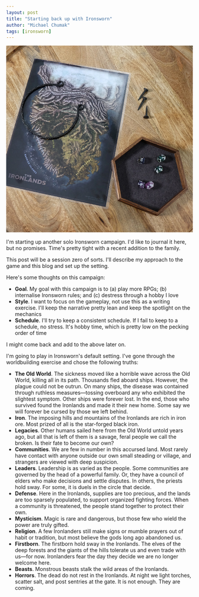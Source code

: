 ```yaml
---
layout: post
title: "Starting back up with Ironsworn"
author: "Michael Chumak"
tags: [ironsworn]
---
```


![Game props](/assets/images/210822.IronswornProps.1000.jpg)

I'm starting up another solo Ironsworn campaign. I'd like to journal it here, but no promises. Time's pretty tight with a recent addition to the family.

This post will be a session zero of sorts. I'll describe my approach to the game and this blog and set up the setting.

<!-- more -->

Here's some thoughts on this campaign:
- **Goal**. My goal with this campaign is to (a) play more RPGs; (b) internalise Ironsworn rules; and (c) destress through a hobby I love
- **Style**. I want to focus on the gameplay, not use this as a writing exercise. I'll keep the narrative pretty lean and keep the spotlight on the mechanics
- **Schedule**. I'll try to keep a consistent schedule. If I fail to keep to a schedule, no stress. It's hobby time, which is pretty low on the pecking order of time

I might come back and add to the above later on.

I'm going to play in Ironsworn's default setting. I've gone through the worldbuilding exercise and chose the following truths:
- **The Old World**. The sickness moved like a horrible wave across the Old World, killing all in its path. Thousands fled aboard ships.
However, the plague could not be outrun. On many ships, the disease was contained through ruthless measures—tossing overboard any who exhibited the slightest symptom. Other ships were forever lost. In the end, those who survived found the Ironlands and made it their new home. Some say we will forever be cursed by those we left behind.
- **Iron**. The imposing hills and mountains of the Ironlands are rich in iron ore. Most prized of all is the star-forged black iron.
- **Legacies**. Other humans sailed here from the Old World untold years ago, but all that is left of them is a savage, feral people we call the broken. Is their fate to become our own?
- **Communities**. We are few in number in this accursed land. Most rarely have contact with anyone outside our own small steading or village, and strangers are viewed with deep suspicion.
- **Leaders**. Leadership is as varied as the people. Some communities are governed by the head of a powerful family. Or, they have a council of elders who make decisions and settle disputes. In others, the priests hold sway. For some, it is duels in the circle that decide.
- **Defense**. Here in the Ironlands, supplies are too precious, and the lands are too sparsely populated, to support organized fighting forces. When a community is threatened, the people stand together to protect their own.
- **Mysticism**. Magic is rare and dangerous, but those few who wield the power are truly gifted.
- **Religion**. A few Ironlanders still make signs or mumble prayers out of habit or tradition, but most believe the gods long ago
abandoned us.
- **Firstborn**. The firstborn hold sway in the Ironlands. The elves of the deep forests and the giants of the hills tolerate us and even trade with us—for now. Ironlanders fear the day they decide we are no longer welcome here.
- **Beasts**. Monstrous beasts stalk the wild areas of the Ironlands.
- **Horrors**. The dead do not rest in the Ironlands. At night we light torches, scatter salt, and post sentries at the gate. It is not enough.
They are coming.